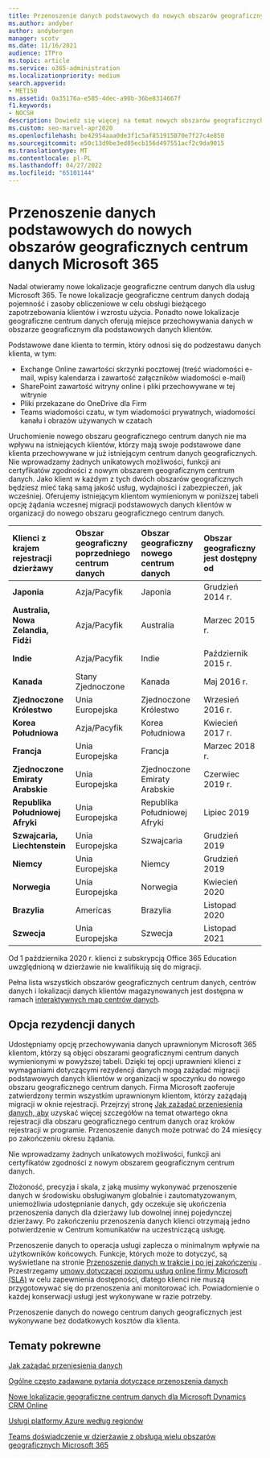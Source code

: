 ```yaml
---
title: Przenoszenie danych podstawowych do nowych obszarów geograficznych centrum danych Microsoft 365
ms.author: andyber
author: andybergen
manager: scotv
ms.date: 11/16/2021
audience: ITPro
ms.topic: article
ms.service: o365-administration
ms.localizationpriority: medium
search.appverid:
- MET150
ms.assetid: 0a35176a-e585-4dec-a90b-36be8314667f
f1.keywords:
- NOCSH
description: Dowiedz się więcej na temat nowych obszarów geograficznych centrum danych Office 365 i sposobu używania opcji rezydencji danych w celu żądania przeniesienia danych podstawowych do nowego obszaru geograficznego.
ms.custom: seo-marvel-apr2020
ms.openlocfilehash: be42954aaa0de3f1c5af851915070e7f27c4e850
ms.sourcegitcommit: e50c13d9be3ed05ecb156d497551acf2c9da9015
ms.translationtype: MT
ms.contentlocale: pl-PL
ms.lasthandoff: 04/27/2022
ms.locfileid: "65101144"
---
```

# <a name="moving-core-data-to-new-microsoft-365-datacenter-geos"></a>Przenoszenie danych podstawowych do nowych obszarów geograficznych centrum danych Microsoft 365

Nadal otwieramy nowe lokalizacje geograficzne centrum danych dla usług Microsoft 365. Te nowe lokalizacje geograficzne centrum danych dodają pojemność i zasoby obliczeniowe w celu obsługi bieżącego zapotrzebowania klientów i wzrostu użycia. Ponadto nowe lokalizacje geograficzne centrum danych oferują miejsce przechowywania danych w obszarze geograficznym dla podstawowych danych klientów. 

Podstawowe dane klienta to termin, który odnosi się do podzestawu danych klienta, w tym: 
- Exchange Online zawartości skrzynki pocztowej (treść wiadomości e-mail, wpisy kalendarza i zawartość załączników wiadomości e-mail)
- SharePoint zawartość witryny online i pliki przechowywane w tej witrynie
- Pliki przekazane do OneDrive dla Firm
- Teams wiadomości czatu, w tym wiadomości prywatnych, wiadomości kanału i obrazów używanych w czatach
  
Uruchomienie nowego obszaru geograficznego centrum danych nie ma wpływu na istniejących klientów, którzy mają swoje podstawowe dane klienta przechowywane w już istniejącym centrum danych geograficznych. Nie wprowadzamy żadnych unikatowych możliwości, funkcji ani certyfikatów zgodności z nowym obszarem geograficznym centrum danych. Jako klient w każdym z tych dwóch obszarów geograficznych będziesz mieć taką samą jakość usług, wydajności i zabezpieczeń, jak wcześniej. Oferujemy istniejącym klientom wymienionym w poniższej tabeli opcję żądania wczesnej migracji podstawowych danych klientów w organizacji do nowego obszaru geograficznego centrum danych.
  
| Klienci z krajem rejestracji dzierżawy | Obszar geograficzny poprzedniego centrum danych | Obszar geograficzny nowego centrum danych | Obszar geograficzny jest dostępny od |
|:-----|:-----|:-----|:-----|
|**Japonia**| Azja/Pacyfik | Japonia | Grudzień 2014 r. |
|**Australia, Nowa Zelandia, Fidżi**| Azja/Pacyfik | Australia | Marzec 2015 r. |
|**Indie**| Azja/Pacyfik | Indie | Październik 2015 r. |
|**Kanada**| Stany Zjednoczone | Kanada | Maj 2016 r. |
|**Zjednoczone Królestwo**| Unia Europejska | Zjednoczone Królestwo | Wrzesień 2016 r. |
|**Korea Południowa**| Azja/Pacyfik | Korea Południowa | Kwiecień 2017 r. |
|**Francja**| Unia Europejska | Francja | Marzec 2018 r. |
|**Zjednoczone Emiraty Arabskie**| Unia Europejska | Zjednoczone Emiraty Arabskie | Czerwiec 2019 r. |
|**Republika Południowej Afryki**| Unia Europejska | Republika Południowej Afryki | Lipiec 2019 |
|**Szwajcaria, Liechtenstein**| Unia Europejska | Szwajcaria | Grudzień 2019 |
|**Niemcy**| Unia Europejska | Niemcy | Grudzień 2019 |
|**Norwegia**| Unia Europejska | Norwegia | Kwiecień 2020 |
|**Brazylia**| Americas | Brazylia | Listopad 2020 |
|**Szwecja**| Unia Europejska | Szwecja | Listopad 2021 |

Od 1 października 2020 r. klienci z subskrypcją Office 365 Education uwzględnioną w dzierżawie nie kwalifikują się do migracji.

Pełna lista wszystkich obszarów geograficznych centrum danych, centrów danych i lokalizacji danych klientów magazynowanych jest dostępna w ramach [interaktywnych map centrów danych](https://office.com/datamaps). 
  
## <a name="data-residency-option"></a>Opcja rezydencji danych

Udostępniamy opcję przechowywania danych uprawnionym Microsoft 365 klientom, którzy są objęci obszarami geograficznymi centrum danych wymienionymi w powyższej tabeli. Dzięki tej opcji uprawnieni klienci z wymaganiami dotyczącymi rezydencji danych mogą zażądać migracji podstawowych danych klientów w organizacji w spoczynku do nowego obszaru geograficznego centrum danych.  Firma Microsoft zaoferuje zatwierdzony termin wszystkim uprawnionym klientom, którzy zażądają migracji w oknie rejestracji.  Przejrzyj stronę [Jak zażądać przeniesienia danych, aby](request-your-data-move.md) uzyskać więcej szczegółów na temat otwartego okna rejestracji dla obszaru geograficznego centrum danych oraz kroków rejestracji w programie.  Przenoszenie danych może potrwać do 24 miesięcy po zakończeniu okresu żądania.

Nie wprowadzamy żadnych unikatowych możliwości, funkcji ani certyfikatów zgodności z nowym obszarem geograficznym centrum danych.
    
Złożoność, precyzja i skala, z jaką musimy wykonywać przenoszenie danych w środowisku obsługiwanym globalnie i zautomatyzowanym, uniemożliwia udostępnianie danych, gdy oczekuje się ukończenia przenoszenia danych dla dzierżawy lub dowolnej innej pojedynczej dzierżawy. Po zakończeniu przenoszenia danych klienci otrzymają jedno potwierdzenie w Centrum komunikatów na uczestniczącą usługę. 
    
Przenoszenie danych to operacja usługi zaplecza o minimalnym wpływie na użytkowników końcowych. Funkcje, których może to dotyczyć, są wyświetlane na stronie [Przenoszenie danych w trakcie i po jej zakończeniu](during-and-after-your-data-move.md) . Przestrzegamy [umowy dotyczącej poziomu usług online firmy Microsoft (SLA)](https://go.microsoft.com/fwlink/p/?LinkId=523897) w celu zapewnienia dostępności, dlatego klienci nie muszą przygotowywać się do przenoszenia ani monitorować ich. Powiadomienie o każdej konserwacji usługi jest wykonywane w razie potrzeby. 

Przenoszenie danych do nowego centrum danych geograficznych jest wykonywane bez dodatkowych kosztów dla klienta.
    
## <a name="related-topics"></a>Tematy pokrewne 
 
[Jak zażądać przeniesienia danych](request-your-data-move.md)
    
[Ogólne często zadawane pytania dotyczące przenoszenia danych](data-move-faq.yml)
  
[Nowe lokalizacje geograficzne centrum danych dla Microsoft Dynamics CRM Online](/power-platform/admin/new-datacenter-regions)
  
[Usługi platformy Azure według regionów](https://azure.microsoft.com/regions/)

[Teams doświadczenie w dzierżawie z obsługą wielu obszarów geograficznych Microsoft 365](/microsoftteams/teams-experience-o365odb-spo-multi-geo)
